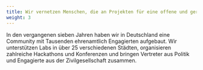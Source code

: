 ```yaml
---
title: Wir vernetzen Menschen, die an Projekten für eine offene und gerechte Gesellschaft arbeiten
weight: 3
---
```


In den vergangenen sieben Jahren haben wir in Deutschland eine Community mit Tausenden ehrenamtlich Engagierten aufgebaut. Wir unterstützen Labs in über 25 verschiedenen Städten, organisieren zahlreiche Hackathons und Konferenzen und bringen Vertreter aus Politik und Engagierte aus der Zivilgesellschaft zusammen.
